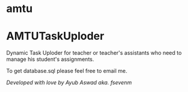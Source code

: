 # amtu

<h1>AMTUTaskUploder</h1>
Dynamic Task Uploder for teacher or teacher's assistants who need to manage his student's assignments.

To get database.sql please feel free to email me.

<i>Developed with love by Ayub Aswad aka. fsevenm</i>
